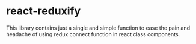 # react-reduxify
This library contains just a single and simple function to ease the pain and headache of using redux connect function in react class components.
